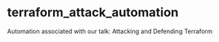 # terraform_attack_automation
Automation associated with our talk: Attacking and Defending Terraform

